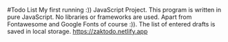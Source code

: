 #Todo List
My first running :)) JavaScript Project. This program is written in pure JavaScript. No libraries or frameworks are used. Apart from Fontawesome and Google Fonts of course :)). The list of entered drafts is saved in local storage.
https://zaktodo.netlify.app
